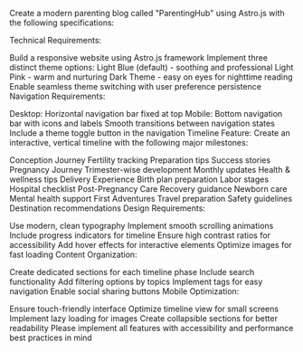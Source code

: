 Create a modern parenting blog called "ParentingHub" using Astro.js with the following specifications:

Technical Requirements:

Build a responsive website using Astro.js framework
Implement three distinct theme options:
Light Blue (default) - soothing and professional
Light Pink - warm and nurturing
Dark Theme - easy on eyes for nighttime reading
Enable seamless theme switching with user preference persistence
Navigation Requirements:

Desktop: Horizontal navigation bar fixed at top
Mobile: Bottom navigation bar with icons and labels
Smooth transitions between navigation states
Include a theme toggle button in the navigation
Timeline Feature:
Create an interactive, vertical timeline with the following major milestones:

Conception Journey
Fertility tracking
Preparation tips
Success stories
Pregnancy Journey
Trimester-wise development
Monthly updates
Health & wellness tips
Delivery Experience
Birth plan preparation
Labor stages
Hospital checklist
Post-Pregnancy Care
Recovery guidance
Newborn care
Mental health support
First Adventures
Travel preparation
Safety guidelines
Destination recommendations
Design Requirements:

Use modern, clean typography
Implement smooth scrolling animations
Include progress indicators for timeline
Ensure high contrast ratios for accessibility
Add hover effects for interactive elements
Optimize images for fast loading
Content Organization:

Create dedicated sections for each timeline phase
Include search functionality
Add filtering options by topics
Implement tags for easy navigation
Enable social sharing buttons
Mobile Optimization:

Ensure touch-friendly interface
Optimize timeline view for small screens
Implement lazy loading for images
Create collapsible sections for better readability
Please implement all features with accessibility and performance best practices in mind
